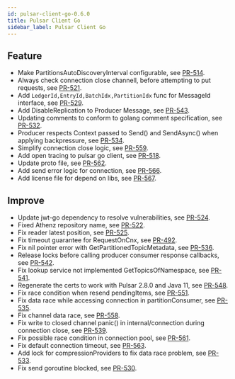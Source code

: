 ```yaml
---
id: pulsar-client-go-0.6.0
title: Pulsar Client Go
sidebar_label: Pulsar Client Go
---
```


## Feature

* Make PartitionsAutoDiscoveryInterval configurable, see [PR-514](https://github.com/apache/pulsar-client-go/pull/514).
* Always check connection close channell, before attempting to put requests, see [PR-521](https://github.com/apache/pulsar-client-go/pull/521).
* Add `LedgerId,EntryId,BatchIdx,PartitionIdx` func for MessageId interface, see [PR-529](https://github.com/apache/pulsar-client-go/pull/529).
* Add DisableReplication to Producer Message, see [PR-543](https://github.com/apache/pulsar-client-go/pull/543).
* Updating comments to conform to golang comment specification, see [PR-532](https://github.com/apache/pulsar-client-go/pull/532).
* Producer respects Context passed to Send() and SendAsync() when applying backpressure, see [PR-534](https://github.com/apache/pulsar-client-go/pull/534).
* Simplify connection close logic, see [PR-559](https://github.com/apache/pulsar-client-go/pull/559).
* Add open tracing to pulsar go client, see [PR-518](https://github.com/apache/pulsar-client-go/pull/518).
* Update proto file, see [PR-562](https://github.com/apache/pulsar-client-go/pull/562).
* Add send error logic for connection, see [PR-566](https://github.com/apache/pulsar-client-go/pull/566).
* Add license file for depend on libs, see [PR-567](https://github.com/apache/pulsar-client-go/pull/567).

## Improve

* Update jwt-go dependency to resolve vulnerabilities, see [PR-524](https://github.com/apache/pulsar-client-go/pull/524).
* Fixed Athenz repository name, see [PR-522](https://github.com/apache/pulsar-client-go/pull/522).
* Fix reader latest position, see [PR-525](https://github.com/apache/pulsar-client-go/pull/525).
* Fix timeout guarantee for RequestOnCnx, see [PR-492](https://github.com/apache/pulsar-client-go/pull/492).
* Fix nil pointer error with GetPartitionedTopicMetadata, see [PR-536](https://github.com/apache/pulsar-client-go/pull/536).
* Release locks before calling producer consumer response callbacks, see [PR-542](https://github.com/apache/pulsar-client-go/pull/542).
* Fix lookup service not implemented GetTopicsOfNamespace, see [PR-541](https://github.com/apache/pulsar-client-go/pull/541).
* Regenerate the certs to work with Pulsar 2.8.0 and Java 11, see [PR-548](https://github.com/apache/pulsar-client-go/pull/548).
* Fix race condition when resend pendingItems, see [PR-551](https://github.com/apache/pulsar-client-go/pull/551).
* Fix data race while accessing connection in partitionConsumer, see [PR-535](https://github.com/apache/pulsar-client-go/pull/535).
* Fix channel data race, see [PR-558](https://github.com/apache/pulsar-client-go/pull/558).
* Fix write to closed channel panic() in internal/connection during connection close, see [PR-539](https://github.com/apache/pulsar-client-go/pull/539).
* Fix possible race condition in connection pool, see [PR-561](https://github.com/apache/pulsar-client-go/pull/561).
* Fix default connection timeout, see [PR-563](https://github.com/apache/pulsar-client-go/pull/563).
* Add lock for compressionProviders to fix data race problem, see [PR-533](https://github.com/apache/pulsar-client-go/pull/533).
* Fix send goroutine blocked, see [PR-530](https://github.com/apache/pulsar-client-go/pull/530).